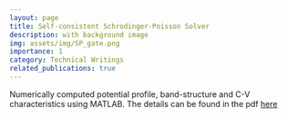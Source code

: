 ```yaml
---
layout: page
title: Self-consistent Schrodinger-Poisson Solver
description: with background image
img: assets/img/SP_gate.png
importance: 1
category: Technical Writings
related_publications: true
---
```


Numerically computed potential profile, band-structure and C-V characteristics using MATLAB. The details can be found in the pdf [here][LINK]



[LINK]:https://drive.google.com/file/d/1LB5xJIIgQaJzWCPVgvUMAHO9gGPcVgsT/view?usp=sharing